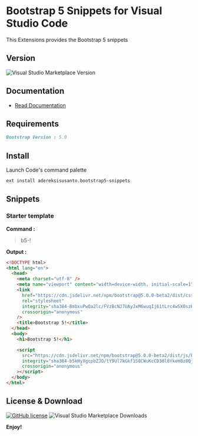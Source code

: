 # Bootstrap 5 Snippets for Visual Studio Code

This Extensions provides the Bootstrap 5 snippets

## Version

![Visual Studio Marketplace Version](https://img.shields.io/visual-studio-marketplace/v/adereksisusanto.bootstrap5-snippets?style=for-the-badge)

## Documentation

- [Read Documentation](https://adereksisusanto.github.io/bootstrap5/getting-started/introduction.html)

## Requirements

```markdown
Bootstrap Version : 5.0
```

## Install

Launch Code's command palette

```bash
ext install adereksisusanto.bootstrap5-snippets
```

## Snippets

### Starter template

**Command :**

> b5-!

**Output :**

```html
<!DOCTYPE html>
<html lang="en">
  <head>
    <meta charset="utf-8" />
    <meta name="viewport" content="width=device-width, initial-scale=1" />
    <link
      href="https://cdn.jsdelivr.net/npm/bootstrap@5.0.0-beta2/dist/css/bootstrap.min.css"
      rel="stylesheet"
      integrity="sha384-BmbxuPwQa2lc/FVzBcNJ7UAyJxM6wuqIj61tLrc4wSX0szH/Ev+nYRRuWlolflfl"
      crossorigin="anonymous"
    />
    <title>Bootstrap 5!</title>
  </head>
  <body>
    <h1>Bootstrap 5!</h1>

    <script
      src="https://cdn.jsdelivr.net/npm/bootstrap@5.0.0-beta2/dist/js/bootstrap.bundle.min.js"
      integrity="sha384-b5kHyXgcpbZJO/tY9Ul7kGkf1S0CWuKcCD38l8YkeH8z8QjE0GmW1gYU5S9FOnJ0"
      crossorigin="anonymous"
    ></script>
  </body>
</html>
```

## License & Download

[![GitHub license](https://img.shields.io/github/license/adereksisusanto/bootstrap5-snippets.svg?style=for-the-badge)](https://github.com/adereksisusanto/bootstrap5-snippets) ![Visual Studio Marketplace Downloads](https://img.shields.io/visual-studio-marketplace/d/adereksisusanto.bootstrap5-snippets?style=for-the-badge)

**Enjoy!**
